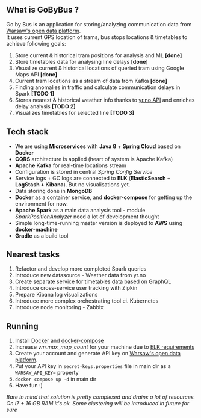 ## What is GoByBus ?  
Go by Bus is an application for storing/analyzing communication data from [Warsaw's open data platform](https://api.um.warszawa.pl/).  
It uses current GPS location of trams, bus stops locations & timetables to achieve following goals:  
  
1. Store current & historical tram positions for analysis and ML **[done]** 
2. Store timetables data for analysing line delays **[done]**
3. Visualize current & historical locations of queried tram using Google Maps API **[done]**
4. Current tram locations as a stream of data from Kafka **[done]**
5. Finding anomalies in traffic and calculate communication delays in Spark **[TODO 1]**
6. Stores nearest & historical weather info thanks to [yr.no API](https://api.met.no/weatherapi/documentation) and enriches delay analysis **[TODO 2]**
7. Visualizes timetables for selected line **[TODO 3]** 
  
## Tech stack  
* We are using **Microservices** with **Java 8** + **Spring Cloud** based on **Docker** 
* **CQRS** architecture is applied (heart of system is Apache Kafka)  
* **Apache Kafka** for real-time locations stream
* Configuration is stored in central *Spring Config Service*
* Service logs + GC logs are connected to **ELK** (**ElasticSearch + LogStash + Kibana**). But no visualisations yet.
* Data storing done in **MongoDB**  
* **Docker** as a container service, and **docker-compose** for getting up the environment for now.
* **Apache Spark** as a main data analysis tool - module _SparkPositionAnalyzer_ need a lot of development thought 
* Simple long-time-running master version is deployed to **AWS** using **docker-machine**  
* **Gradle** as a build tool  
  
## Nearest tasks
1. Refactor and develop more completed Spark queries  
2. Introduce new datasource - Weather data from yr.no  
3. Create separate service for timetables data based on GraphQL
4. Introduce cross-service user tracking with Zipkin
5. Prepare Kibana log visualizations  
6. Introduce more complex orchestrating tool ei. Kubernetes
7. Introduce node monitoring - Zabbix

## Running
1. Install [Docker](https://docs.docker.com/install/) and [docker-compose](https://docs.docker.com/compose/install/)
2. Increase _vm.max_map_count_ for your machine due to [ELK requirements](http://elk-docker.readthedocs.io/#es-not-starting-max-map-count)
3. Create your account and generate API key on [Warsaw's open data platform](https://api.um.warszawa.pl/).
4. Put your API key in `secret-keys.properties` file in main dir as a `WARSAW_API_KEY=` property
5. `docker compose up -d` in main dir
6. Have fun :) 

_Bare in mind that solution is pretty complexed and drains a lot of resources. On i7 + 16 GB RAM it's ok. Some clustering will be introduced in future for sure_   